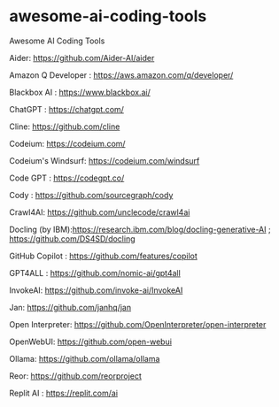 # awesome-ai-coding-tools
Awesome AI Coding Tools


Aider: https://github.com/Aider-AI/aider

Amazon Q Developer : https://aws.amazon.com/q/developer/

Blackbox AI : https://www.blackbox.ai/ 

ChatGPT : https://chatgpt.com/

Cline: https://github.com/cline

Codeium: https://codeium.com/

Codeium's Windsurf: https://codeium.com/windsurf

Code GPT : https://codegpt.co/

Cody : https://github.com/sourcegraph/cody 

Crawl4AI: https://github.com/unclecode/crawl4ai 

Docling (by IBM):https://research.ibm.com/blog/docling-generative-AI ; https://github.com/DS4SD/docling

GitHub Copilot : https://github.com/features/copilot 

GPT4ALL : https://github.com/nomic-ai/gpt4all

InvokeAI: https://github.com/invoke-ai/InvokeAI

Jan: https://github.com/janhq/jan

Open Interpreter: https://github.com/OpenInterpreter/open-interpreter

OpenWebUI: https://github.com/open-webui

Ollama: https://github.com/ollama/ollama

Reor: https://github.com/reorproject

Replit AI : https://replit.com/ai 
